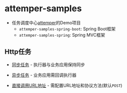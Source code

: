 # attemper-samples

- 任务调度中心[attemper](https://github.com/attemper/attemper)的Demo项目
  - `attemper-samples-spring-boot`: Spring Boot框架
  - `attemper-samples-spring`: Spring MVC框架

## Http任务

* [同步任务](./attemper-samples-task/src/main/java/com/github/attemper/samples/task/demo001) - 执行器与业务应用保持同步

* [异步任务](./attemper-samples-task/src/main/java/com/github/attemper/samples/task/demo002) - 业务应用需回调执行器

* [直接调用URL地址](./attemper-samples-task/src/main/java/com/github/attemper/samples/task/demo003) - 需配置URL地址和协议方法(默认`POST`)